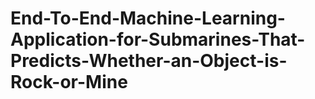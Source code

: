 # End-To-End-Machine-Learning-Application-for-Submarines-That-Predicts-Whether-an-Object-is-Rock-or-Mine
